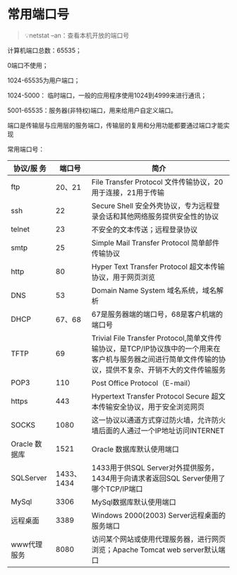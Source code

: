 # 常用端口号

> 💡netstat –an：查看本机开放的端口号

计算机端口总数：65535；

0端口不使用；

1024-65535为用户端口；

1024-5000： 临时端口，一般的应用程序使用1024到4999来进行通讯；

5001-65535：服务器(非特权)端口，用来给用户自定义端口。

端口是传输层与应用层的服务端口，传输层的复用和分用功能都要通过端口才能实现

常用端口号：

| 协议/服     务 | 端口号       | 简介                                                                                              |
| ---------- | --------- | ----------------------------------------------------------------------------------------------- |
| ftp        | 20、21     | File Transfer Protocol 文件传输协议，20用于连接，21用于传输                                                     |
| ssh        | 22        | Secure Shell 安全外壳协议，专为远程登录会话和其他网络服务提供安全性的协议                                                     |
| telnet     | 23        | 不安全的文本传送；远程登录协议                                                                                 |
| smtp       | 25        | Simple Mail Transfer Protocol 简单邮件传输协议                                                          |
| http       | 80        | Hyper Text Transfer Protocol 超文本传输协议，用于网页浏览                                                     |
| DNS        | 53        | Domain Name System 域名系统，域名解析                                                                    |
| DHCP       | 67、68     | 67是服务器端的端口号，68是客户机端的端口号                                                                         |
| TFTP       | 69        | Trivial File Transfer Protocol,简单文件传输协议，是TCP/IP协议族中的一个用来在客户机与服务器之间进行简单文件传输的协议，提供不复杂、开销不大的文件传输服务 |
| POP3       | 110       | Post Office Protocol（E-mail）                                                                    |
| https      | 443       | Hypertext Transfer Protocol Secure 超文本传输安全协议，用于安全浏览网页                                           |
| SOCKS      | 1080      | 这一协议以通道方式穿过防火墙，允许防火墙后面的人通过一个IP地址访问INTERNET                                                      |
| Oracle 数据库 | 1521      | Oracle 数据库默认使用端口                                                                                |
| SQLServer  | 1433、1434 | 1433用于供SQL Server对外提供服务，1434用于向请求者返回SQL Server使用了哪个TCP/IP端口                                     |
| MySql      | 3306      | MySql数据库默认使用端口                                                                                  |
| 远程桌面       | 3389      | Windows 2000(2003) Server远程桌面的服务端口                                                              |
| www代理服务    | 8080      | 访问某个网站或使用代理服务器，进行网页浏览；Apache Tomcat web server默认端口                                              |
